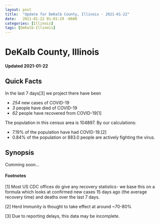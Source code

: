 ```yaml
---
layout: post
title:  "Update for DeKalb County, Illinois - 2021-01-22"
date:   2021-01-22 01:01:29 -0600
categories: [Illinois]
tags: [DeKalb-Illinois]
---
```


# DeKalb County, Illinois
#### Updated 2021-01-22

## Quick Facts

In the last 7 days[3] we project there have been
- *254* new cases of COVID-19
- *3* people have died of COVID-19
- *62* people have recovered from COVID-19[1]

The population in this census area is 104897. By our calculations:
- 7.19% of the population have had COVID-19.[2]
- 0.84% of the population or 883.0 people are actively fighting the virus.

## Synopsis

Comming soon...


#### Footnotes

[1] Most US CDC offices do give any recovery statistics- we base this on a formula which looks at confirmed new cases
15 days ago (the average recovery time) and deaths over the last 7 days.

[2] Herd Immunity is thought to take effect at around ~70-80%

[3] Due to reporting delays, this data may be incomplete.
 
    